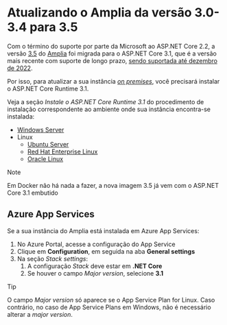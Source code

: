 ﻿# Atualizando o Amplia da versão 3.0-3.4 para 3.5

Com o término do suporte por parte da Microsoft ao ASP.NET Core 2.2, a versão [3.5](../changelog.md#v3-5-0) do [Amplia](../index.md) foi migrada
para o ASP.NET Core 3.1, que é a versão mais recente com suporte de longo prazo, [sendo suportada até dezembro de 2022](https://dotnet.microsoft.com/platform/support/policy/dotnet-core#lifecycle).

Por isso, para atualizar a sua instância [*on premises*](index.md), você precisará instalar o ASP.NET Core Runtime 3.1.

Veja a seção *Instale o ASP.NET Core Runtime 3.1* do procedimento de instalação correspondente ao ambiente onde sua instância encontra-se instalada:

* [Windows Server](windows/install.md#install-aspnet-core)
* Linux
  * [Ubuntu Server](linux/install-ubuntu.md#install-aspnet-core)
  * [Red Hat Enterprise Linux](linux/install-rhel.md#install-aspnet-core)
  * [Oracle Linux](linux/install-oracle.md#install-aspnet-core)

> [!NOTE]
> Em Docker não há nada a fazer, a nova imagem 3.5 já vem com o ASP.NET Core 3.1 embutido

## Azure App Services

Se a sua instância do Amplia está instalada em Azure App Services:

1. No Azure Portal, acesse a configuração do App Service
1. Clique em **Configuration**, em seguida na aba **General settings**
1. Na seção *Stack settings*:
   1. A configuração *Stack* deve estar em **.NET Core**
   1. Se houver o campo *Major version*, selecione **3.1**

> [!TIP]
> O campo *Major version* só aparece se o App Service Plan for Linux. Caso contrário, no caso de App Service Plans em Windows, não é necessário
> alterar a *major version*.
